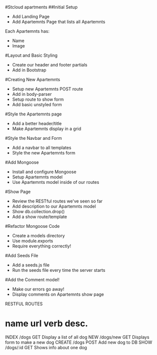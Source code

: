 #Stcloud apartments
##Initial Setup
* Add Landing Page
* Add Apartemnts Page that lists all Apartemnts

Each Apartemnts has:
   * Name
   * Image

#Layout and Basic Styling
* Create our header and footer partials
* Add in Bootstrap

#Creating New Apartemnts
* Setup new Apartemnts POST route
* Add in body-parser
* Setup route to show form
* Add basic unstyled form

#Style the Apartemnts page
* Add a better header/title
* Make Apartemnts display in a grid

#Style the Navbar and Form
* Add a navbar to all templates
* Style the new Apartemnts form

#Add Mongoose
* Install and configure Mongoose
* Setup Apartemnts model
* Use Apartemnts model inside of our routes

#Show Page
* Review the RESTful routes we've seen so far
* Add description to our Apartemnts model
* Show db.collection.drop()
* Add a show route/template

#Refactor Mongoose Code
* Create a models directory
* Use module.exports
* Require everything correctly!

#Add Seeds File
* Add a seeds.js file
* Run the seeds file every time the server starts

#Add the Comment model!
* Make our errors go away!
* Display comments on Apartemnts show page




RESTFUL ROUTES

name      url      verb    desc.
===============================================
INDEX   /dogs      GET   Display a list of all dog
NEW     /dogs/new  GET   Displays form to make a new dog
CREATE  /dogs      POST  Add new dog to DB
SHOW    /dogs/:id  GET   Shows info about one dog
